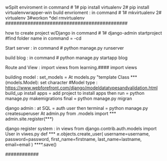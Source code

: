 wSpilt enviroment 
in command # 
    1# pip install virtualenv
    2# pip install virtualenvwrapper-win
build envrioment :
in command # 
    1# mkvirtualenv <NAME>
    2# virtualenv
    3#workon
*del rmvirtualenv
############################################

how to create project w/Django
in command # 
    1# django-admin startproject <NAME>
    #find folder name in command =  -cd 

Start server :
in command # 
    python manage.py runserver

build blog :
in command # 
    python manage.py startapp blog

Route and View :
    import views
    from learning.#### import views

building model :
    set_models = At models.py "template Class *** (models.Model):
                            set character  #Model type : https://www.webforefront.com/django/modeldatatypesandvalidation.html
    build_up install apps = add project to install apps 
    then run = python manage.py makemigrations 
    final  = python manage.py migran

django admin :
    at SQL = auth user 
    then terminal = python manage.py createsuperuser 
    At admin.py
        from .models import ***
        admin.site.register(***)

django register system :
    in views
    from django.contrib.auth.models import User
    in viwes.py def ***
    ***=***.objects.create_user(
        username=username,
        password=password,
        first_name=firstname,
        last_name=lastname,
        email=email
    )
    ****.save()





############
